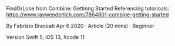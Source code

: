 FindOrLose from Combine: Gettinng Started
Referencing tutorioals:
https://www.raywenderlich.com/7864801-combine-getting-started

By Fabrizio Brancati
Apr 6 2020 · Article (20 mins) · Beginner

Version
Swift 5, iOS 13, Xcode 11


